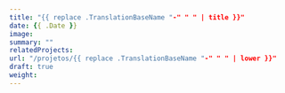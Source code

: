 ```yaml
---
title: "{{ replace .TranslationBaseName "-" " " | title }}"
date: {{ .Date }}
image:
summary: ""
relatedProjects:
url: "/projetos/{{ replace .TranslationBaseName "-" " " | lower }}"
draft: true
weight:
---
```

